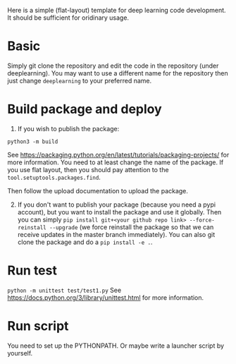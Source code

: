 Here is a simple (flat-layout) template for deep learning code development. It should be sufficient for oridinary usage. 

# Basic
Simply git clone the repository and edit the code in the repository (under deeplearning). You may want to use a different name for the repository then just change `deeplearning` to your preferred name.

# Build package and deploy
1. If you wish to publish the package:
```
python3 -m build
```
See https://packaging.python.org/en/latest/tutorials/packaging-projects/ for more information. You need to at least change the name of the package. If you use flat layout, then you should pay attention to the `tool.setuptools.packages.find`.

Then follow the upload documentation to upload the package.

2. If you don't want to publish your package (because you need a pypi account), but you want to install the package and use it globally. Then you can simply `pip install git+<your github repo link> --force-reinstall --upgrade` (we force reinstall the package so that we can receive updates in the master branch immediately). You can also git clone the package and do a `pip install -e .`.

# Run test
`python -m unittest test/test1.py`
See https://docs.python.org/3/library/unittest.html for more information.

# Run script
You need to set up the PYTHONPATH. Or maybe write a launcher script by yourself.